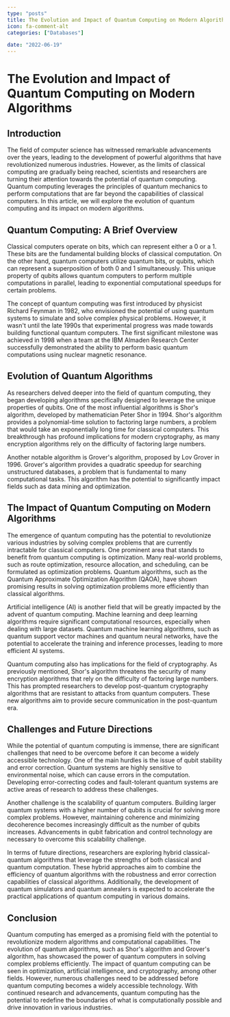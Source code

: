 ```yaml
---
type: "posts"
title: The Evolution and Impact of Quantum Computing on Modern Algorithms
icon: fa-comment-alt
categories: ["Databases"]

date: "2022-06-19"
---
```




# The Evolution and Impact of Quantum Computing on Modern Algorithms

## Introduction

The field of computer science has witnessed remarkable advancements over the years, leading to the development of powerful algorithms that have revolutionized numerous industries. However, as the limits of classical computing are gradually being reached, scientists and researchers are turning their attention towards the potential of quantum computing. Quantum computing leverages the principles of quantum mechanics to perform computations that are far beyond the capabilities of classical computers. In this article, we will explore the evolution of quantum computing and its impact on modern algorithms.

## Quantum Computing: A Brief Overview

Classical computers operate on bits, which can represent either a 0 or a 1. These bits are the fundamental building blocks of classical computation. On the other hand, quantum computers utilize quantum bits, or qubits, which can represent a superposition of both 0 and 1 simultaneously. This unique property of qubits allows quantum computers to perform multiple computations in parallel, leading to exponential computational speedups for certain problems.

The concept of quantum computing was first introduced by physicist Richard Feynman in 1982, who envisioned the potential of using quantum systems to simulate and solve complex physical problems. However, it wasn't until the late 1990s that experimental progress was made towards building functional quantum computers. The first significant milestone was achieved in 1998 when a team at the IBM Almaden Research Center successfully demonstrated the ability to perform basic quantum computations using nuclear magnetic resonance.

## Evolution of Quantum Algorithms

As researchers delved deeper into the field of quantum computing, they began developing algorithms specifically designed to leverage the unique properties of qubits. One of the most influential algorithms is Shor's algorithm, developed by mathematician Peter Shor in 1994. Shor's algorithm provides a polynomial-time solution to factoring large numbers, a problem that would take an exponentially long time for classical computers. This breakthrough has profound implications for modern cryptography, as many encryption algorithms rely on the difficulty of factoring large numbers.

Another notable algorithm is Grover's algorithm, proposed by Lov Grover in 1996. Grover's algorithm provides a quadratic speedup for searching unstructured databases, a problem that is fundamental to many computational tasks. This algorithm has the potential to significantly impact fields such as data mining and optimization.

## The Impact of Quantum Computing on Modern Algorithms

The emergence of quantum computing has the potential to revolutionize various industries by solving complex problems that are currently intractable for classical computers. One prominent area that stands to benefit from quantum computing is optimization. Many real-world problems, such as route optimization, resource allocation, and scheduling, can be formulated as optimization problems. Quantum algorithms, such as the Quantum Approximate Optimization Algorithm (QAOA), have shown promising results in solving optimization problems more efficiently than classical algorithms.

Artificial intelligence (AI) is another field that will be greatly impacted by the advent of quantum computing. Machine learning and deep learning algorithms require significant computational resources, especially when dealing with large datasets. Quantum machine learning algorithms, such as quantum support vector machines and quantum neural networks, have the potential to accelerate the training and inference processes, leading to more efficient AI systems.

Quantum computing also has implications for the field of cryptography. As previously mentioned, Shor's algorithm threatens the security of many encryption algorithms that rely on the difficulty of factoring large numbers. This has prompted researchers to develop post-quantum cryptography algorithms that are resistant to attacks from quantum computers. These new algorithms aim to provide secure communication in the post-quantum era.

## Challenges and Future Directions

While the potential of quantum computing is immense, there are significant challenges that need to be overcome before it can become a widely accessible technology. One of the main hurdles is the issue of qubit stability and error correction. Quantum systems are highly sensitive to environmental noise, which can cause errors in the computation. Developing error-correcting codes and fault-tolerant quantum systems are active areas of research to address these challenges.

Another challenge is the scalability of quantum computers. Building larger quantum systems with a higher number of qubits is crucial for solving more complex problems. However, maintaining coherence and minimizing decoherence becomes increasingly difficult as the number of qubits increases. Advancements in qubit fabrication and control technology are necessary to overcome this scalability challenge.

In terms of future directions, researchers are exploring hybrid classical-quantum algorithms that leverage the strengths of both classical and quantum computation. These hybrid approaches aim to combine the efficiency of quantum algorithms with the robustness and error correction capabilities of classical algorithms. Additionally, the development of quantum simulators and quantum annealers is expected to accelerate the practical applications of quantum computing in various domains.

## Conclusion

Quantum computing has emerged as a promising field with the potential to revolutionize modern algorithms and computational capabilities. The evolution of quantum algorithms, such as Shor's algorithm and Grover's algorithm, has showcased the power of quantum computers in solving complex problems efficiently. The impact of quantum computing can be seen in optimization, artificial intelligence, and cryptography, among other fields. However, numerous challenges need to be addressed before quantum computing becomes a widely accessible technology. With continued research and advancements, quantum computing has the potential to redefine the boundaries of what is computationally possible and drive innovation in various industries.